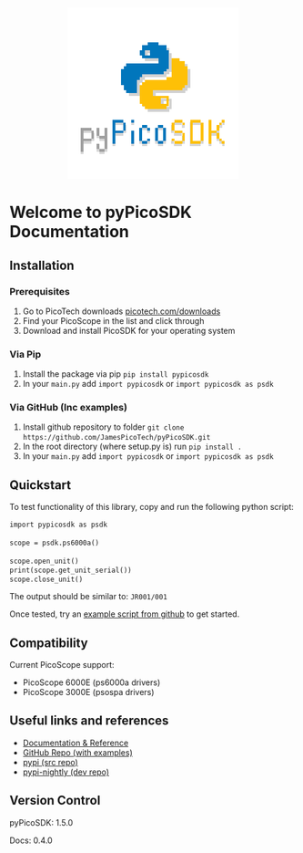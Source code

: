<div align="center">
<img src="https://raw.githubusercontent.com/JamesPicoTech/pyPicoSDK/refs/heads/main/docs/docs/img/pypicosdk-image-400x400.png" alt="Centered Image" />
</div>

# Welcome to pyPicoSDK Documentation
## Installation
### Prerequisites 
1. Go to PicoTech downloads [picotech.com/downloads](https://www.picotech.com/downloads)
2. Find your PicoScope in the list and click through
3. Download and install PicoSDK for your operating system
### Via Pip
1. Install the package via pip `pip install pypicosdk`
2. In your `main.py` add `import pypicosdk` or `import pypicosdk as psdk`

### Via GitHub (Inc examples)
1. Install github repository to folder `git clone https://github.com/JamesPicoTech/pyPicoSDK.git`
2. In the root directory (where setup.py is) run `pip install .`
3. In your `main.py` add `import pypicosdk` or `import pypicosdk as psdk`

## Quickstart
To test functionality of this library, copy and run the following python script:
```
import pypicosdk as psdk

scope = psdk.ps6000a()

scope.open_unit()
print(scope.get_unit_serial())
scope.close_unit()
```
The output should be similar to:
`JR001/001`

Once tested, try an [example script from github](https://github.com/JamesPicoTech/pyPicoSDK) to get started.

## Compatibility
Current PicoScope support:
- PicoScope 6000E (ps6000a drivers)
- PicoScope 3000E (psospa drivers)

## Useful links and references
- [Documentation & Reference](https://jamespicotech.github.io/pyPicoSDK/)
- [GitHub Repo (with examples)](https://github.com/JamesPicoTech/pyPicoSDK)
- [pypi (src repo)](https://pypi.org/project/pypicosdk/)
- [pypi-nightly (dev repo)](https://pypi.org/project/pypicosdk-nightly/)

## Version Control
pyPicoSDK: 1.5.0

Docs: 0.4.0
